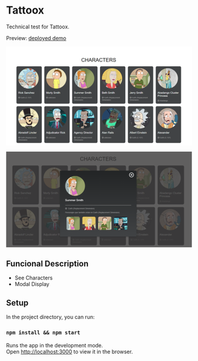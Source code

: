 # Tattoox

Technical test for Tattoox.

Preview:
[deployed demo](https://axiomatic-glove.surge.sh/) 

![Tattoox preview](./doc/img/characters.png)


![Tattoox preview](./doc/img/characters2.png)



## Funcional Description

- See Characters
- Modal Display

## Setup

In the project directory, you can run:

### `npm install && npm start`

Runs the app in the development mode.\
Open [http://localhost:3000](http://localhost:3000) to view it in the browser.